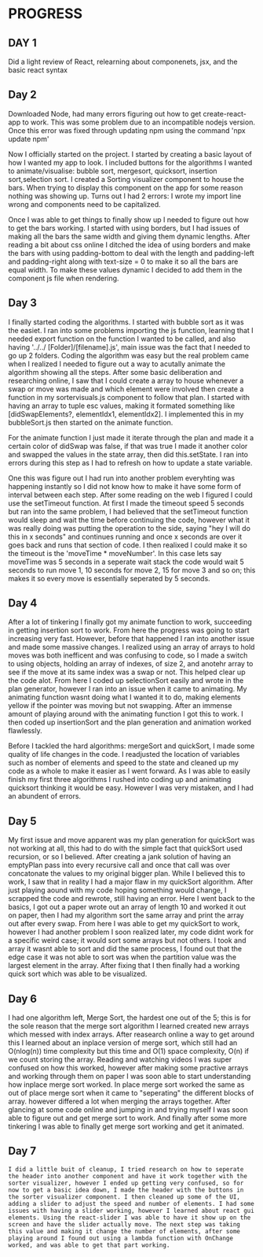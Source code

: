 # PROGRESS

## DAY 1
   Did a light review of React, relearning about componenets, jsx, and the basic react syntax

## Day 2
   Downloaded Node, had many errors figuring out how to get create-react-app to work. This was some problem due to an incompatible nodejs version. Once this error was fixed through updating npm using the command 'npx update npm'

   Now I officially started on the project. I started by creating a basic layout of how I wanted my app to look. I included buttons for the algorithms I wanted to animate/visualise: bubble sort, mergesort, quicksort, insertion sort,selection sort. I created a Sorting visualizer component to house the bars. When trying to display this component on the app for some reason nothing was showing up. Turns out I had 2 errors: I wrote my import line wrong and components need to be capitalized. 

   Once I was able to get things to finally show up I needed to figure out how to get the bars working. I started with using borders, but I had issues of making all the bars the same width and giving them dynamic lengths. After reading a bit about css online I ditched the idea of using borders and make the bars with using padding-bottom to deal with the length and padding-left and padding-right along with text-size = 0 to make it so all the bars are equal width. To make these values dynamic I decided to add them in the component js file when rendering.

## Day 3
   I finally started coding the algorithms. I started with bubble sort as it was the easiet. I ran into some problems importing the js function, learning that I needed export function on the function I wanted to be called, and also having '../../ [Folder]/[filename].js', main issue was the fact that I needed to go up 2 folders. Coding the algorithm was easy but the real problem came when I realized I needed to figure out a way to acutally animate the algorithm showing all the steps. After some basic deliberation and researching online, I saw that I could create a array to house whenever a swap or move was made and which element were involved then create a function in my sortervisuals.js component to follow that plan. I started with having an array to tuple esc values, making it formated something like [didSwapElements?, elementIdx1, elementIdx2]. I implemented this in my bubbleSort.js then started on the animate function. 

   For the animate function I just made it iterate through the plan and made it a certain color of didSwap was false, if that was true I made it another color and swapped the values in the state array, then did this.setState. I ran into errors during this step as I had to refresh on how to update a state variable. 

   One this was figure out I had run into another problem everyhting was happening instantly so I did not know how to make it have some form of interval between each step. After some reading on the web I figured I could use the setTimeout function. At first I made the timeout speed 5 seconds but ran into the same problem, I had believed that the setTimeout function would sleep and wait the time before continuing the code, however what it was really doing was putting the operation to the side, saying "hey I will do this in x seconds" and continues running and once x seconds are over it goes back and runs that section of code. I then realixed I could make it so the  timeout is the 'moveTime * moveNumber'. In this case lets say moveTime was 5 seconds in a seperate wait stack the code would wait 5 seconds to run move 1, 10 seconds for move 2, 15 for move 3 and so on; this makes it so every move is essentially seperated by 5 seconds. 

## Day 4
   After a lot of tinkering I finally got my animate function to work, succeeding in getting insertion sort to work. From here the progress was going to start increasing very fast. However, before that happened I ran into another issue and made some massive changes. I realized using an array of arrays to hold moves was both inefficent and was confusing to code, so I made a switch to using objects, holding an array of indexes, of size 2, and anotehr array to see if the move at its same index was a swap or not. This helped clear up the code alot. From here I coded up selectionSort easily and wrote in the plan generator, however I ran into an issue when it came to animating. My animating function wasnt doing what I wanted it to do, making elements yellow if the pointer was moving but not swapping. After an immense amount of playing around with the animating function I got this to work. I then coded up insertionSort and the plan generation and animation worked flawlessly. 

   Before I tackled the hard algorithms: mergeSort and quickSort, I made some quality of life changes in the code. I readjusted the location of variables such as nomber of elements and speed to the state and cleaned up my code as a whole to make it easier as I went forward. As I was able to easily finish my first three algorithms I rushed into coding up and animating quicksort thinking it would be easy. However I was very mistaken, and I had an abundent of errors.

## Day 5    
   My first issue and move apparent was my plan generation for quickSort was not working at all, this had to do with the simple fact that quickSort used recursion, or so I believed. After creating a jank solution of having an emptyPlan pass into every recursive call and once that call was over concatonate the values to my original bigger plan. While I believed this to work, I saw that in reality I had a major flaw in my quickSort algorithm. After just playing aound with my code hoping something would change, I scrapped the code and rewrote, still having an error. Here I went back to the basics, I got out a paper wrote out an array of length 10 and worked it out on paper, then I had my algorithm sort the same array and print the array out after every swap. From here I was able to get my quickSort to work, however I had another problem I soon realized later, my code didnt work for a specific weird case; it would sort some arrays but not others. I took and array it wasnt able to sort and did the same process, I found out that the edge case it was not able to sort was when the partition value was the largest element in the array. After fixing that I then finally had a working quick sort which was able to be visualized.

    

## Day 6 
   I had one algorithm left, Merge Sort, the hardest one out of the 5; this is for the sole reason that the merge sort algorithm I learned created new arrays which messed with index arrays. After reasearch online a way to get around this I learned about an inplace version of merge sort, which still had an O(nlog(n)) time complexity but this time and O(1) space complexity, O(n) if we count storing the array. Reading and watching videos I was super confused on how this worked, however after making some practive arrays and working through them on paper I was soon able to start understanding how inplace merge sort worked. In place merge sort worked the same as out of place merge sort when it came to "seperating" the different blocks of array. however differed a lot when merging the arrays together. After glancing at some code online and jumping in and trying myself I was soon able to figure out and get merge sort to work. And finally after some more tinkering I was able to finally get merge sort working and get it animated. 

## Day 7
    I did a little buit of cleanup, I tried research on how to seperate the header into another component and have it work together with the sorter visualizer, however I ended up getting very confused, so for now to get a basic idea down, I made the header with the buttons in the sorter visualizer component. I then cleaned up some of the UI, adding a slider to adjust the speed and number of elements. I had some issues with having a slider working, however I learned about react gui elements. Using the react-slider I was able to have it show up on the screen and have the slider actually move. The next step was taking this value and making it change the number of elements, after some playing around I found out using a lambda function with OnChange worked, and was able to get that part working. 
